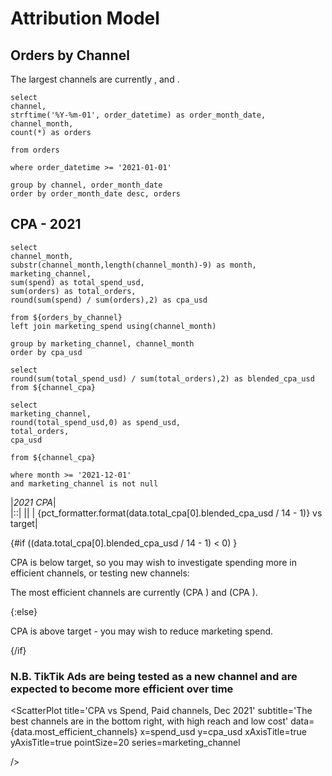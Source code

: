 # Attribution Model

## Orders by Channel

The largest channels are currently <Value data={data.orders_by_channel} row=5/>, <Value data={data.orders_by_channel} row=4/> and <Value data={data.orders_by_channel} row=3/>.

```orders_by_channel
select 
channel,
strftime('%Y-%m-01', order_datetime) as order_month_date,
channel_month,
count(*) as orders

from orders

where order_datetime >= '2021-01-01'

group by channel, order_month_date
order by order_month_date desc, orders
```

<AreaChart
    title='Orders attributed to each channel'
    data={data.orders_by_channel}
    x=order_month_date
    y=orders
    series=channel
/>

## CPA - 2021


```channel_cpa
select 
channel_month,
substr(channel_month,length(channel_month)-9) as month,
marketing_channel,
sum(spend) as total_spend_usd,
sum(orders) as total_orders,
round(sum(spend) / sum(orders),2) as cpa_usd

from ${orders_by_channel}
left join marketing_spend using(channel_month)

group by marketing_channel, channel_month
order by cpa_usd
```

```total_cpa
select 
round(sum(total_spend_usd) / sum(total_orders),2) as blended_cpa_usd
from ${channel_cpa}
```

```most_efficient_channels
select 
marketing_channel,
round(total_spend_usd,0) as spend_usd,
total_orders,
cpa_usd

from ${channel_cpa}

where month >= '2021-12-01'
and marketing_channel is not null
```

|*2021 CPA*|    
|::|
|**<Value data={data.total_cpa}/>**| 
| {pct_formatter.format(data.total_cpa[0].blended_cpa_usd / 14 - 1)} vs target|


{#if ((data.total_cpa[0].blended_cpa_usd / 14 - 1) < 0) }

CPA is below target, so you may wish to investigate spending more in efficient channels, or testing new channels:

The most efficient channels are currently <Value data={data.most_efficient_channels}/> (CPA <Value data={data.most_efficient_channels} column=cpa_usd/>) and <Value data={data.most_efficient_channels} row=1/> (CPA <Value data={data.most_efficient_channels} row=1 column=cpa_usd/>).


{:else}

CPA is above target - you may wish to reduce marketing spend.

{/if}





<LineChart
    title='Cost per Acquisition by Channel, 2021'
    data={data.channel_cpa}
    x=month
    y=cpa_usd
    series=marketing_channel
/>

### N.B. TikTik Ads are being tested as a new channel and are expected to become more efficient over time



<ScatterPlot
    title='CPA vs Spend, Paid channels, Dec 2021'
    subtitle='The best channels are in the bottom right, with high reach and low cost'
    data={data.most_efficient_channels}
    x=spend_usd
    y=cpa_usd
    xAxisTitle=true
    yAxisTitle=true
    pointSize=20
    series=marketing_channel
    
/>




<style>
    table {
        width: 100%;
        padding-bottom: 20px;
    }
    th{
        font-size: 16px;
    }
    tr:nth-child(1) {
        font-size: 32px;

    }


</style>


<script>

var usd_formatter = new Intl.NumberFormat('en-US', {
  style: 'currency',
  currency: 'USD',

  // These options are needed to round to whole numbers if that's what you want.
  minimumFractionDigits: 0, // (this suffices for whole numbers, but will print 2500.10 as $2,500.1)
  maximumFractionDigits: 0, // (causes 2500.99 to be printed as $2,501)
});

var pct_formatter = new Intl.NumberFormat('en-US', {
  style: 'percent',
  // These options are needed to round to whole numbers if that's what you want.
  minimumFractionDigits: 0, // (this suffices for whole numbers, but will print 2500.10 as $2,500.1)
  maximumFractionDigits: 0, // (causes 2500.99 to be printed as $2,501)
});

</script>